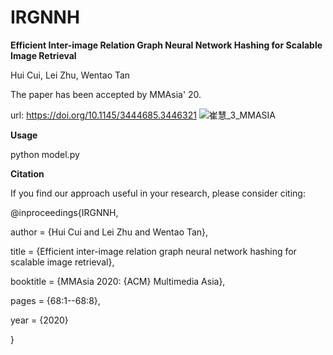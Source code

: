 # IRGNNH
**Efficient Inter-image Relation Graph Neural Network Hashing for Scalable Image Retrieval**

Hui Cui, Lei Zhu, Wentao Tan

The paper has been accepted by MMAsia' 20.

url: https://doi.org/10.1145/3444685.3446321
![崔慧_3_MMASIA](https://user-images.githubusercontent.com/37294640/171309853-2b9fede7-6f84-4d7f-9c29-0c28e199008d.jpg)


**Usage**

python model.py


**Citation**

If you find our approach useful in your research, please consider citing:

@inproceedings{IRGNNH,

  author    = {Hui Cui and Lei Zhu and Wentao Tan},
  
  title     = {Efficient inter-image relation graph neural network hashing for scalable image retrieval},

  booktitle = {MMAsia 2020: {ACM} Multimedia Asia},
  
  pages     = {68:1--68:8},
  
  year      = {2020}

}
